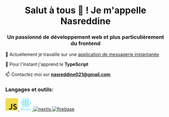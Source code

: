 <h1 align="center">Salut à tous 👋 ! Je m'appelle Nasreddine</h1>
<h3 align="center">Un passionné de développement web et plus particulièrement du frontend</h3>

🔭 Actuellement je travaille sur une [application de messagerie instantanée](https://github.com/xerox0213/Nassenger)

🌱 Pour l'instant j'apprend le **TypeScript**

📫 Contactez moi sur **nasreddine021@gmail.com**


<h3 align="left">Langages et outils:</h3>
<p align="left"> <a href="https://developer.mozilla.org/en-US/docs/Web/JavaScript" target="_blank" rel="noreferrer"> <img src="https://raw.githubusercontent.com/devicons/devicon/master/icons/javascript/javascript-original.svg" alt="javascript" width="40" height="40"/> </a> <a href="https://reactjs.org/" target="_blank" rel="noreferrer"> <img src="https://raw.githubusercontent.com/devicons/devicon/master/icons/react/react-original-wordmark.svg" alt="react" width="40" height="40"/> </a> <a href="https://nextjs.org/" target="_blank" rel="noreferrer"> <img src="https://cdn.worldvectorlogo.com/logos/nextjs-2.svg" alt="nextjs" width="40" height="40"/> </a> <a href="https://firebase.google.com/" target="_blank" rel="noreferrer"> <img src="https://www.vectorlogo.zone/logos/firebase/firebase-icon.svg" alt="firebase" width="40" height="40"/></p>
